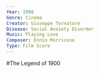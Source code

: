 ```yaml
---
Year: 1998
Genre: Cinema
Creator: Giuseppe Tornatore
Disease: Social Anxiety Disorder
Music: Playing Love
Composer: Ennio Morricone
Type: Film Score
---
```


#The Legend of 1900

